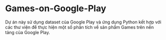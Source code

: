 # Games-on-Google-Play
Dự án này sử dụng dataset của Google Play và ứng dụng Python kết hợp với các thư viện để thực hiện một số phân tích về sản phẩm Games trên nền tảng của Google Play.
